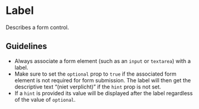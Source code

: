 <!-- @license CC0-1.0 -->

# Label

Describes a form control.

## Guidelines

- Always associate a form element (such as an `input` or `textarea`) with a label.
- Make sure to set the `optional` prop to `true` if the associated form element is not required for form submission. The label will then get the descriptive text “(niet verplicht)” if the `hint` prop is not set.
- If a `hint` is provided its value will be displayed after the label regardless of the value of `optional`.
